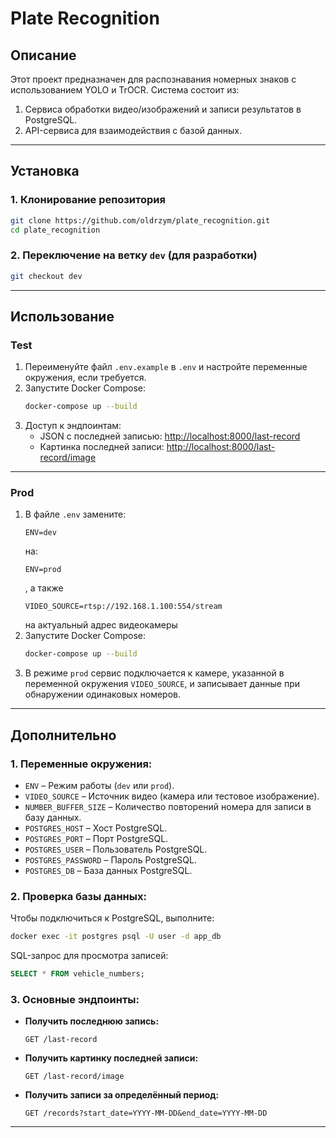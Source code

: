 
# Plate Recognition

## Описание
Этот проект предназначен для распознавания номерных знаков с использованием YOLO и TrOCR. Система состоит из:
1. Сервиса обработки видео/изображений и записи результатов в PostgreSQL.
2. API-сервиса для взаимодействия с базой данных.

---

## Установка

### 1. Клонирование репозитория
```bash
git clone https://github.com/oldrzym/plate_recognition.git
cd plate_recognition
```

### 2. Переключение на ветку `dev` (для разработки)
```bash
git checkout dev
```

---

## Использование

### **Test**
1. Переименуйте файл `.env.example` в `.env` и настройте переменные окружения, если требуется.
2. Запустите Docker Compose:
   ```bash
   docker-compose up --build
   ```
3. Доступ к эндпоинтам:
   - JSON с последней записью: [http://localhost:8000/last-record](http://localhost:8000/last-record)
   - Картинка последней записи: [http://localhost:8000/last-record/image](http://localhost:8000/last-record/image)

---

### **Prod**
1. В файле `.env` замените:
   ```plaintext
   ENV=dev
   ```
   на:
   ```plaintext
   ENV=prod
   ```
   , а также 
      ```plaintext
   VIDEO_SOURCE=rtsp://192.168.1.100:554/stream
   ``` 
   на актуальный адрес видеокамеры
2. Запустите Docker Compose:
   ```bash
   docker-compose up --build
   ```
3. В режиме `prod` сервис подключается к камере, указанной в переменной окружения `VIDEO_SOURCE`, и записывает данные при обнаружении одинаковых номеров.

---

## Дополнительно
### 1. Переменные окружения:
   - `ENV` – Режим работы (`dev` или `prod`).
   - `VIDEO_SOURCE` – Источник видео (камера или тестовое изображение).
   - `NUMBER_BUFFER_SIZE` – Количество повторений номера для записи в базу данных.
   - `POSTGRES_HOST` – Хост PostgreSQL.
   - `POSTGRES_PORT` – Порт PostgreSQL.
   - `POSTGRES_USER` – Пользователь PostgreSQL.
   - `POSTGRES_PASSWORD` – Пароль PostgreSQL.
   - `POSTGRES_DB` – База данных PostgreSQL.

### 2. Проверка базы данных:
Чтобы подключиться к PostgreSQL, выполните:
```bash
docker exec -it postgres psql -U user -d app_db
```
SQL-запрос для просмотра записей:
```sql
SELECT * FROM vehicle_numbers;
```

### 3. Основные эндпоинты:
- **Получить последнюю запись:**
  ```plaintext
  GET /last-record
  ```
- **Получить картинку последней записи:**
  ```plaintext
  GET /last-record/image
  ```
- **Получить записи за определённый период:**
  ```plaintext
  GET /records?start_date=YYYY-MM-DD&end_date=YYYY-MM-DD
  ```
---
